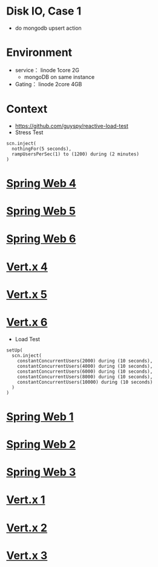 # Disk IO, Case 1
* do mongodb upsert action

# Environment
* service： linode 1core 2G 
  * mongoDB on same instance
* Gating： linode 2core 4GB

# Context
* https://github.com/guyspy/reactive-load-test
* Stress Test
```
scn.inject(
  nothingFor(5 seconds),
  rampUsersPerSec(1) to (1200) during (2 minutes)
)
```

# [Spring Web 4](https://b2etw.github.io/reactive-coroutine-performance-test/disk/case1/spring_boot_4/index.html)
# [Spring Web 5](https://b2etw.github.io/reactive-coroutine-performance-test/disk/case1/spring_boot_5/index.html)
# [Spring Web 6](https://b2etw.github.io/reactive-coroutine-performance-test/disk/case1/spring_boot_6/index.html)
# [Vert.x 4](https://b2etw.github.io/reactive-coroutine-performance-test/disk/case1/vertx_4/index.html)
# [Vert.x 5](https://b2etw.github.io/reactive-coroutine-performance-test/disk/case1/vertx_5/index.html)
# [Vert.x 6](https://b2etw.github.io/reactive-coroutine-performance-test/disk/case1/vertx_6/index.html)

* Load Test
```
setUp(
  scn.inject(
    constantConcurrentUsers(2000) during (10 seconds),
    constantConcurrentUsers(4000) during (10 seconds),
    constantConcurrentUsers(6000) during (10 seconds),
    constantConcurrentUsers(8000) during (10 seconds),
    constantConcurrentUsers(10000) during (10 seconds)
  )
)
```

# [Spring Web 1](https://b2etw.github.io/reactive-coroutine-performance-test/disk/case1/spring_boot_1/index.html)
# [Spring Web 2](https://b2etw.github.io/reactive-coroutine-performance-test/disk/case1/spring_boot_2/index.html)
# [Spring Web 3](https://b2etw.github.io/reactive-coroutine-performance-test/disk/case1/spring_boot_3/index.html)
# [Vert.x 1](https://b2etw.github.io/reactive-coroutine-performance-test/disk/case1/vertx_1/index.html)
# [Vert.x 2](https://b2etw.github.io/reactive-coroutine-performance-test/disk/case1/vertx_2/index.html)
# [Vert.x 3](https://b2etw.github.io/reactive-coroutine-performance-test/disk/case1/vertx_3/index.html)
